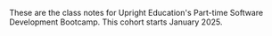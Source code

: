 These are the class notes for Upright Education's Part-time Software Development Bootcamp. This cohort starts January 2025.
